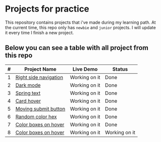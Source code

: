 # Projects for practice
This repository contains projects that i've made during my learning path.
At the current time, this repo only has `newbie` and `junior` projects.
I will update it every time I finish a new project.


## Below you can see a table with all project from this repo

| #   | Project Name                                                                                              | Live Demo     | Status        |
| --- | --------------------------------------------------------------------------------------------------------- | ------------- | ------------- |
| 1   | [Right side navigation](https://github.com/mrchappie/projects-for-practice/tree/main/1.sidebar_nav)       | Working on it | Done          |
| 2   | [Dark mode](https://github.com/mrchappie/projects-for-practice/tree/main/2.dark_mode)                     | Working on it | Done          |
| 3   | [Spring text](https://github.com/mrchappie/projects-for-practice/tree/main/3.spring_text)                 | Working on it | Done          |
| 4   | [Card hover](https://github.com/mrchappie/projects-for-practice/tree/main/4.card_hovering_effect)         | Working on it | Done          |
| 5   | [Moving submit button](https://github.com/mrchappie/projects-for-practice/tree/main/5.moving_submit_btn)  | Working on it | Done          |
| 6   | [Random color hex](https://github.com/mrchappie/projects-for-practice/tree/main/6.random_color_generator) | Working on it | Done          |
| 7   | [Color boxes on hover](https://github.com/mrchappie/projects-for-practice/tree/main/7.color_boxes_hover)  | Working on it | Done          |
| 8   | [Color boxes on hover](https://github.com/mrchappie/projects-for-practice/tree/main/8.password_generator) | Working on it | Working on it |
